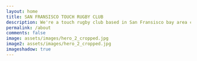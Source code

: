 ```yaml
---
layout: home
title: SAN FRANSISCO TOUCH RUGBY CLUB
description: We're a touch rugby club based in San Fransisco bay area catering to folks of all levels! From social pickup to playing in tournaments across the nation, we have something for all! 
permalink: /about
comments: false
image: assets/images/hero_2_cropped.jpg
image2: assets/images/hero_2_cropped.jpg
imageshadow: true
---
```


